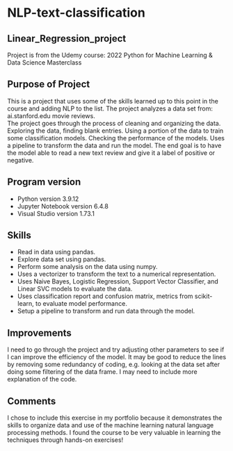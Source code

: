 # NLP-text-classification

## Linear_Regression_project
Project is from the Udemy course: 2022 Python for Machine Learning & Data Science Masterclass

## Purpose of Project
This is a project that uses some of the skills learned up to this point in the course and adding NLP to the list.
The project analyzes a data set from: ai.stanford.edu movie reviews.  
The project goes through the process of cleaning and organizing the data. Exploring the data, finding blank entries.
Using a portion of the data to train some classification models. Checking the performance of the models.
Uses a pipeline to transform the data and run the model.
The end goal is to have the model able to read a new text review and give it a label of positive or negative.

## Program version
- Python version 3.9.12
- Jupyter Notebook version 6.4.8
- Visual Studio version 1.73.1

## Skills
- Read in data using pandas.  
- Explore data set using pandas.  
- Perform some analysis on the data using numpy.  
- Uses a vectorizer to transform the text to a numerical representation.  
- Uses Naive Bayes, Logistic Regression, Support Vector Classifier, and Linear SVC models to evaluate the data.  
- Uses classification report and confusion matrix, metrics from scikit-learn, to evaluate model performance.  
- Setup a pipeline to transform and run data through the model.  

## Improvements
I need to go through the project and try adjusting other parameters to see if I can improve the efficiency of the model.
It may be good to reduce the lines by removing some redundancy of coding, e.g. looking at the data set after doing some filtering of the data frame. I may need to include more explanation of the code.

## Comments
I chose to include this exercise in my portfolio because it demonstrates the skills to organize data and use of the machine learning natural language processing methods.
I found the course to be very valuable in learning the techniques through hands-on exercises!